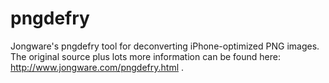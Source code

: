 # pngdefry
Jongware's pngdefry tool for deconverting iPhone-optimized PNG images. The original source plus lots more information can be found here: http://www.jongware.com/pngdefry.html .
